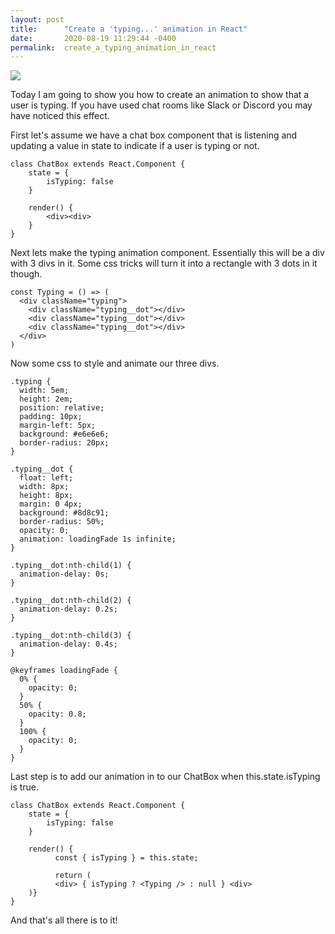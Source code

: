 ```yaml
---
layout: post
title:      "Create a 'typing...' animation in React"
date:       2020-08-19 11:29:44 -0400
permalink:  create_a_typing_animation_in_react
---
```


![](https://media.tenor.com/images/3b36f7623200da438dd4d35181659398/tenor.gif)

Today I am going to show you how to create an animation to show that a user is typing. If you have used chat rooms like Slack or Discord you may have noticed this effect. 

First let's assume we have a chat box component that is listening and updating a value in state to indicate if a user is typing or not.

```
class ChatBox extends React.Component {
    state = {
        isTyping: false
    }

    render() {
        <div><div>
    }
}
```


Next lets make the typing animation component. Essentially this will be a div with 3 divs in it. Some css tricks will turn it into a rectangle with 3 dots in it though.

```
const Typing = () => (
  <div className="typing">
    <div className="typing__dot"></div>
    <div className="typing__dot"></div>
    <div className="typing__dot"></div>
  </div>
)
```

Now some css to style and animate our three divs.

```
.typing {
  width: 5em;
  height: 2em;
  position: relative;
  padding: 10px;
  margin-left: 5px;
  background: #e6e6e6;
  border-radius: 20px;
}

.typing__dot {
  float: left;
  width: 8px;
  height: 8px;
  margin: 0 4px;
  background: #8d8c91;
  border-radius: 50%;
  opacity: 0;
  animation: loadingFade 1s infinite;
}

.typing__dot:nth-child(1) {
  animation-delay: 0s;
}

.typing__dot:nth-child(2) {
  animation-delay: 0.2s;
}

.typing__dot:nth-child(3) {
  animation-delay: 0.4s;
}

@keyframes loadingFade {
  0% {
    opacity: 0;
  }
  50% {
    opacity: 0.8;
  }
  100% {
    opacity: 0;
  }
}
```

Last step is to add our animation in to our ChatBox when this.state.isTyping is true.

```
class ChatBox extends React.Component {
    state = {
        isTyping: false
    }

    render() {
		  const { isTyping } = this.state;
		
		  return (
          <div> { isTyping ? <Typing /> : null } <div>
    )}
}
```

And that's all there is to it! 



